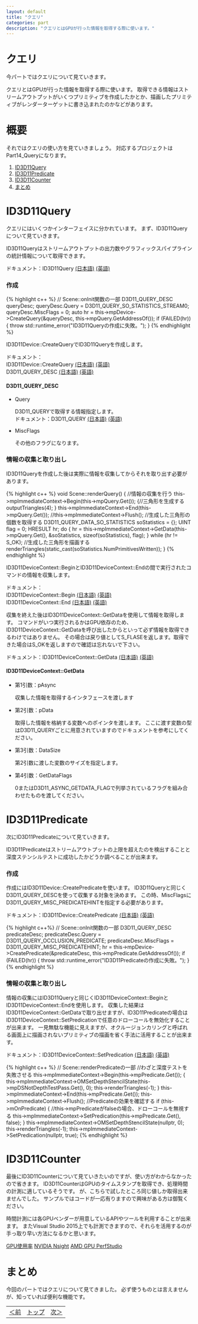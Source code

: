 ```yaml
---
layout: default
title: "クエリ"
categories: part
description: "クエリとはGPUが行った情報を取得する際に使います。"
---
```

<h1 class="under-bar">クエリ</h1>

今パートではクエリについて見ていきます。

クエリとはGPUが行った情報を取得する際に使います。
取得できる情報はストリームアウトプットがいくつプリミティブを作成したかとか、描画したプリミティブがレンダーターゲットに書き込まれたのかなどがあります。

<h1 class="under-bar">概要</h1>
それではクエリの使い方を見ていきましょう。
対応するプロジェクトは<span class="important">Part14_Query</span>になります。

<div class="summary">
  <ol>
    <li><a href="#QUERY">ID3D11Query</a></li>
    <li><a href="#PREDICATE">ID3D11Predicate</a></li>
    <li><a href="#COUNTER">ID3D11Counter</a></li>
    <li><a href="#SUMMARY">まとめ</a></li>
  </ol>
</div>

<a name="QUERY"></a>
<h1 class="under-bar">ID3D11Query</h1>

クエリにはいくつかインターフェイスに分かれています。
まず、<span class="keyward">ID3D11Query</span>について見ていきます。

<span class="keyward">ID3D11Query</span>はストリームアウトプットの出力数やグラフィックスパイプラインの統計情報について取得できます。

ドキュメント：<span class="keyward">ID3D11Query</span>
[(日本語)][ID3D11Query_JP]
[(英語)][ID3D11Query_EN]

[ID3D11Query_JP]:https://msdn.microsoft.com/ja-jp/library/ee419860(v=vs.85).aspx
[ID3D11Query_EN]:https://msdn.microsoft.com/en-us/library/windows/desktop/ff476578(v=vs.85).aspx

<h3>作成</h3>

{% highlight c++ %}
// Scene::onInit関数の一部
D3D11_QUERY_DESC queryDesc;
queryDesc.Query = D3D11_QUERY_SO_STATISTICS_STREAM0;
queryDesc.MiscFlags = 0;
auto hr = this->mpDevice->CreateQuery(&queryDesc, this->mpQuery.GetAddressOf());
if (FAILED(hr)) {
  throw std::runtime_error("ID3D11Queryの作成に失敗。");
}
{% endhighlight %}

<span class="keyward">ID3D11Device::CreateQuery</span>で<span class="keyward">ID3D11Query</span>を作成します。

ドキュメント：
<br><span class="keyward">ID3D11Device::CreateQuery</span>
[(日本語)][CreateQuery_JP]
[(英語)][CreateQuery_EN]
<br><span class="keyward">D3D11_QUERY_DESC</span>
[(日本語)][D3D11_QUERY_DESC_JP]
[(英語)][D3D11_QUERY_DESC_EN]

[CreateQuery_JP]:https://msdn.microsoft.com/ja-jp/library/ee419798(v=vs.85).aspx
[CreateQuery_EN]:https://msdn.microsoft.com/en-us/library/windows/desktop/ff476515(v=vs.85).aspx
[D3D11_QUERY_DESC_JP]:https://msdn.microsoft.com/ja-jp/library/ee416259(v=vs.85).aspx
[D3D11_QUERY_DESC_EN]:https://msdn.microsoft.com/en-us/library/windows/desktop/ff476195(v=vs.85).aspx
<div class="argument">
  <h4>D3D11_QUERY_DESC</h4>
  <ul>
    <li><span class="keyward">Query</span>
      <p>
        <span class="keyward">D3D11_QUERY</span>で取得する情報指定します。
        <br>ドキュメント：<span class="keyward">D3D11_QUERY</span>
        <a href="https://msdn.microsoft.com/ja-jp/library/ee416255(v=vs.85).aspx">(日本語)</a>
        <a href="https://msdn.microsoft.com/en-us/library/windows/desktop/ff476191(v=vs.85).aspx">(英語)</a>
      </p>
    </li>
    <li><span class="keyward">MiscFlags</span>
      <p>
        その他のフラグになります。
      </p>
    </li>
  </ul>
</div>

<h3>情報の収集と取り出し</h3>

<span class="keyward">ID3D11Query</span>を作成した後は実際に情報を収集してからそれを取り出す必要があります。

{% highlight c++ %}
void Scene::renderQuery()
{
  //情報の収集を行う
  this->mpImmediateContext->Begin(this->mpQuery.Get());
  {//三角形を生成する
    outputTriangles(4);
  }
  this->mpImmediateContext->End(this->mpQuery.Get());
  //this->mpImmediateContext->Flush();
  //生成した三角形の個数を取得する
  D3D11_QUERY_DATA_SO_STATISTICS soStatistics = {};
  UINT flag = 0;
  HRESULT hr;
  do {
    hr = this->mpImmediateContext->GetData(this->mpQuery.Get(), &soStatistics, sizeof(soStatistics), flag);
  } while (hr != S_OK);
  //生成した三角形を描画する
  renderTriangles(static_cast<UINT>(soStatistics.NumPrimitivesWritten));
}
{% endhighlight %}

<span class="important"><span class="keyward">ID3D11DeviceContext::Begin</span>と<span class="keyward">ID3D11DeviceContext::End</span>の間で実行されたコマンドの情報を収集します。</span>

ドキュメント：
<br><span class="keyward">ID3D11DeviceContext::Begin</span>
[(日本語)][Begin_JP]
[(英語)][Begin_EN]
<br><span class="keyward">ID3D11DeviceContext::End</span>
[(日本語)][End_JP]
[(英語)][End_EN]

[Begin_JP]:https://msdn.microsoft.com/ja-jp/library/ee419568(v=vs.85).aspx
[Begin_EN]:https://msdn.microsoft.com/en-us/library/windows/desktop/ff476386(v=vs.85).aspx
[End_JP]:https://msdn.microsoft.com/ja-jp/library/ee419624(v=vs.85).aspx
[End_EN]:https://msdn.microsoft.com/en-us/library/windows/desktop/ff476422(v=vs.85).aspx

<span class="important">収集を終えた後は<span class="keyward">ID3D11DeviceContext::GetData</span>を使用して情報を取得します。</span>
<span class="important">コマンドがいつ実行されるかはGPU依存のため、<span class="keyward">ID3D11DeviceContext::GetData</span>を呼び出したからといって必ず情報を取得できるわけではありません。</span>
<span class="important">その場合は戻り値として<span class="keyward">S_FLASE</span>を返します。取得できた場合は<span class="keyward">S_OK</span>を返しますので確認は忘れないで下さい。</span>

ドキュメント：<span class="keyward">ID3D11DeviceContext::GetData</span>
[(日本語)][GET_DATA_JP]
[(英語)][GET_DATA_EN]

[GET_DATA_JP]:https://msdn.microsoft.com/ja-jp/library/ee419635(v=vs.85).aspx
[GET_DATA_EN]:https://msdn.microsoft.com/en-us/library/windows/desktop/ff476428(v=vs.85).aspx

<div class="argument">
  <h4>ID3D11DeviceContext::GetData</h4>
  <ul>
    <li><span class="keyward">第1引数：pAsync</span>
      <p>収集した情報を取得するインタフェースを渡します</p>
    </li>
    <li><span class="keyward">第2引数：pData</span>
      <p>
        取得した情報を格納する変数へのポインタを渡します。
        <span class="important">ここに渡す変数の型は<span class="keyward">D3D11_QUERY</span>ごとに用意されていますのでドキュメントを参考にしてください。</span>
      </p>
    </li>
    <li><span class="keyward">第3引数：DataSize</span>
      <p>第2引数に渡した変数のサイズを指定します。
      </p>
    </li>
    <li><span class="keyward">第4引数：GetDataFlags</span>
      <p>0または<span class="keyward">D3D11_ASYNC_GETDATA_FLAG</span>で列挙されているフラグを組み合わせたものを渡してください。</p>
    </li>
  </ul>
</div>

<a name="PREDICATE"></a>
<h1 class="under-bar">ID3D11Predicate</h1>
次に<span class="keyward">ID3D11Predicate</span>について見ていきます。

<span class="keyward">ID3D11Predicate</span>はストリームアウトプットの上限を超えたのを検出することと深度ステンシルテストに成功したかどうか調べることが出来ます。

<h3>作成</h3>

作成には<span class="keyward">ID3D11Device::CreatePredicate</span>を使います。
<span class="keyward">ID3D11Query</span>と同じく<span class="keyward">D3D11_QUERY_DESC</span>を使って収集する対象を決めます。
<span class="important">この時、<span class="keyward">MiscFlags</span>に<span class="keyward">D3D11_QUERY_MISC_PREDICATEHINT</span>を指定する必要があります。</span>

ドキュメント：<span class="keyward">ID3D11Device::CreatePredicate</span>
[(日本語)][CreatePredicate_JP]
[(英語)][CreatePredicate_EN]

[CreatePredicate_JP]:https://msdn.microsoft.com/ja-jp/library/ee419797(v=vs.85).aspx
[CreatePredicate_EN]:https://msdn.microsoft.com/en-us/library/windows/desktop/ff476514(v=vs.85).aspx

{% highlight c++%}
// Scene::onInit関数の一部
D3D11_QUERY_DESC predicateDesc;
predicateDesc.Query = D3D11_QUERY_OCCLUSION_PREDICATE;
predicateDesc.MiscFlags = D3D11_QUERY_MISC_PREDICATEHINT;
hr = this->mpDevice->CreatePredicate(&predicateDesc, this->mpPredicate.GetAddressOf());
if (FAILED(hr)) {
  throw std::runtime_error("ID3D11Predicateの作成に失敗。");
}
{% endhighlight %}

<h3>情報の収集と取り出し</h3>
<span class="important">情報の収集には<span class="keyward">ID3D11Query</span>と同じく<span class="keyward">ID3D11DeviceContext::Begin</span>と<span class="keyward">ID3D11DeviceContext::End</span>を使用します。</span>
収集した結果は<span class="keyward">ID3D11DeviceContext::GetData</span>で取り出せますが、<span class="keyward">ID3D11Predicate</span>の場合は<span class="keyward">ID3D11DeviceContext::SetPredication</span>で任意のドローコールを無効化することが出来ます。
<span class="important">一見無駄な機能に見えますが、オクルージョンカリングと呼ばれる画面上に描画されないプリミティブの描画を省く手法に活用することが出来ます。</span>

ドキュメント：<span class="keyward">ID3D11DeviceContext::SetPredication</span>
[(日本語)][SetPredication_JP]
[(英語)][SetPredication_EN]

[SetPredication_JP]:https://msdn.microsoft.com/ja-jp/library/ee419746(v=vs.85).aspx
[SetPredication_EN]:https://msdn.microsoft.com/en-us/library/windows/desktop/ff476481(v=vs.85).aspx

{% highlight c++ %}
// Scene::renderPredicateの一部
//わざと深度テストを失敗させる
this->mpImmediateContext->Begin(this->mpPredicate.Get());
{
  this->mpImmediateContext->OMSetDepthStencilState(this->mpDSNotDepthTestPass.Get(), 0);
  this->renderTriangles(-1);
}
this->mpImmediateContext->End(this->mpPredicate.Get());
this->mpImmediateContext->Flush();
//Predicateの効果を確認する
if (this->mOnPredicate) {
  //this->mpPredicateがfalseの場合、ドローコールを無視する
  this->mpImmediateContext->SetPredication(this->mpPredicate.Get(), false);
}
this->mpImmediateContext->OMSetDepthStencilState(nullptr, 0);
this->renderTriangles(-1);
this->mpImmediateContext->SetPredication(nullptr, true);
{% endhighlight %}

<a name="COUNTER"></a>
<h1 class="under-bar">ID3D11Counter</h1>
最後に<span class="keyward">ID3D11Counter</span>について見ていきたいのですが、使い方がわからなかったので省きます。
<span class="keyward">ID3D11Counter</span>はGPUのタイムスタンプを取得でき、処理時間の計測に適しているそうです。
が、こちらで試したところ同じ値しか取得出来ませんでした。
サンプルではコードが一応有りますので興味がある方は御覧ください。

時間計測には各GPUベンダーが用意しているAPIやツールを利用することが出来ます。
またVisual Studio 2015上でも計測できますので、それらを活用するのが手っ取り早い方法になるかと思います。

[GPU使用率][GPU_PROFILE_JP]
[NVIDIA Nsight][NSIHGT_EN]
[AMD GPU PerfStudio][GPU_PerfStudio]

[GPU_PROFILE_JP]:https://msdn.microsoft.com/ja-jp/library/mt126195.aspx
[NSIHGT_EN]:https://developer.nvidia.com/nvidia-nsight-visual-studio-edition
[GPU_PerfStudio]:http://developer.amd.com/tools-and-sdks/graphics-development/gpu-perfstudio/

<a name="SUMMARY"></a>
<h1 class="under-bar">まとめ</h1>
今回のパートではクエリについて見てきました。
必ず使うものとは言えませんが、知っていれば便利な機能です。

<table class="table table-condensed">
  <tbody>
    <tr>
      <td class="left"><a href="{% if site.github.url %}{{ site.github.url }}{% else %}{{ "/" | prepend: site.url }}{% endif %}part/deferred-context">＜前</a></td>
      <td class="center"><a href="{% if site.github.url %}{{ site.github.url }}{% else %}{{ "/" | prepend: site.url }}{% endif %}">トップ</a></td>
      <td class="right"><a href="{% if site.github.url %}{{ site.github.url }}{% else %}{{ "/" | prepend: site.url }}{% endif %}part/initialize">次＞</a></td>
    </tr>
  </tbody>
</table>
